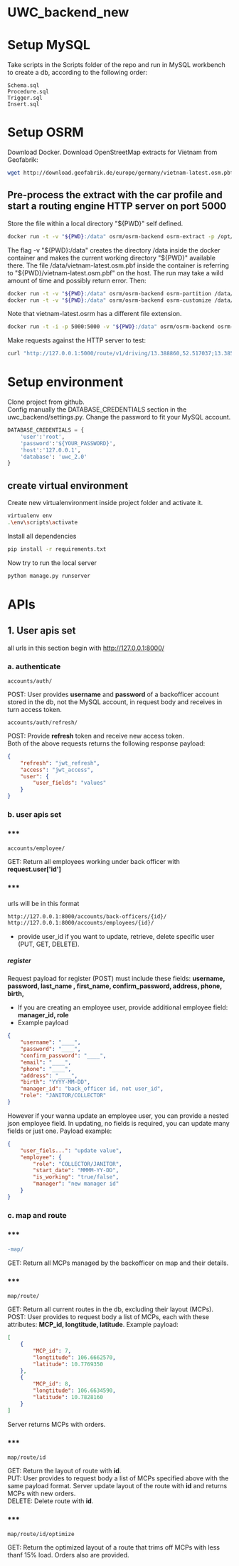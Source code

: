 # UWC_backend_new
# Setup MySQL
Take scripts in the Scripts folder of the repo and run in MySQL workbench to create a db, according to the following order:
```
Schema.sql
Procedure.sql
Trigger.sql
Insert.sql
```
# Setup OSRM
Download Docker.
Download OpenStreetMap extracts for Vietnam from Geofabrik:
```bash
wget http://download.geofabrik.de/europe/germany/vietnam-latest.osm.pbf
```
## Pre-process the extract with the car profile and start a routing engine HTTP server on port 5000
Store the file within a local directory "${PWD}" self defined.
```bash
docker run -t -v "${PWD}:/data" osrm/osrm-backend osrm-extract -p /opt/car.lua /data/vietnam-latest.osm.pbf
```
The flag -v "${PWD}:/data" creates the directory /data inside the docker container and makes the current working directory "${PWD}" available there. The file /data/vietnam-latest.osm.pbf inside the container is referring to "${PWD}/vietnam-latest.osm.pbf" on the host. The run may take a wild amount of time and possibly return error. Then:
```bash
docker run -t -v "${PWD}:/data" osrm/osrm-backend osrm-partition /data/vietnam-latest.osrm
docker run -t -v "${PWD}:/data" osrm/osrm-backend osrm-customize /data/vietnam-latest.osrm
```
Note that vietnam-latest.osrm has a different file extension.
```bash
docker run -t -i -p 5000:5000 -v "${PWD}:/data" osrm/osrm-backend osrm-routed --algorithm mld /data/vietnam-latest.osrm
```
Make requests against the HTTP server to test:
```bash
curl "http://127.0.0.1:5000/route/v1/driving/13.388860,52.517037;13.385983,52.496891?steps=true"
```
# Setup environment
Clone project from github.  
Config manually the DATABASE_CREDENTIALS section in the uwc_backend/settings.py. Change the password to fit your MySQL account. 
```python
DATABASE_CREDENTIALS = {
    'user':'root',
    'password':'${YOUR_PASSWORD}',
    'host':'127.0.0.1',
    'database': 'uwc_2.0'
}
```
## create virtual environment 
Create new virtualenvironment inside project folder and activate it.
```bash
virtualenv env
.\env\scripts\activate
```
Install all dependencies
```bash
pip install -r requirements.txt
```
Now try to run the local server
```bash
python manage.py runserver 
```
# APIs
## 1. User apis set
all urls in this section begin with http://127.0.0.1:8000/
### a. authenticate
```
accounts/auth/
```
POST: User provides **username** and **password** of a backofficer account stored in the db, not the MySQL account, in request body and receives in turn access token.
```
accounts/auth/refresh/
```
POST: Provide **refresh** token and receive new access token.  
Both of the above requests returns the following response payload:
```json
{
    "refresh": "jwt_refresh",
    "access": "jwt_access",
    "user": {
        "user_fields": "values"
    }
}
```
### b. user apis set
### ***
```
accounts/employee/
```
GET: Return all employees working under back officer with **request.user['id']**
### ***
urls will be in this format 
```bash
http://127.0.0.1:8000/accounts/back-officers/{id}/
http://127.0.0.1:8000/accounts/employees/{id}/
```
- provide user_id if you want to update, retrieve, delete specific user (PUT, GET, DELETE).
##### register
Request payload for register (POST) must include these fields: **username, password, last_name , first_name, confirm_password, address, phone, birth,**
- If you are creating an employee user, provide additional employee field: **manager_id, role**
- Example payload
```json
{
    "username": "____",
    "password": "____",
    "confirm_password": "____",
    "email": "____",
    "phone": "____",
    "address": "____",
    "birth": "YYYY-MM-DD",
    "manager_id": "back_officer id, not user_id",
    "role": "JANITOR/COLLECTOR"
}
```
However if your wanna update an employee user, you can provide a nested json employee field. In updating, no fields is required, you can update many fields or just one. Payload example:
```json
{
    "user_fiels...": "update value",
    "employee": {
        "role": "COLLECTOR/JANITOR",
        "start_date": "MMMM-YY-DD",
        "is_working": "true/false",
        "manager": "new manager id"
    }
}
```
### c. map and route
### ***
```diff
-map/
```
GET: Return all MCPs managed by the backofficer on map and their details.  
### ***
```
map/route/
```
GET: Return all current routes in the db, excluding their layout (MCPs).  
POST: User provides to request body a list of MCPs, each with these attributes: **MCP_id, longtitude, latitude**. Example payload:
```json
[
    {
        "MCP_id": 7,
        "longtitude": 106.6662570,
        "latitude": 10.7769350
    },
    {
        "MCP_id": 8,
        "longtitude": 106.6634590,
        "latitude": 10.7828160
    }
]
```
Server returns MCPs with orders.  
### ***
```
map/route/id
```
GET: Return the layout of route with **id**.  
PUT: User provides to request body a list of MCPs specified above with the same payload format. Server update layout of the route with **id** and returns MCPs with new orders.  
DELETE: Delete route with **id**.  
### ***
```
map/route/id/optimize
```
GET: Return the optimized layout of a route that trims off MCPs with less thanf 15% load. Orders also are provided.

